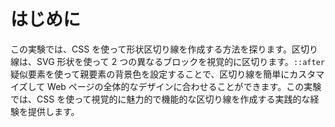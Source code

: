 # はじめに

この実験では、CSS を使って形状区切り線を作成する方法を探ります。区切り線は、SVG 形状を使って 2 つの異なるブロックを視覚的に区切ります。`::after`疑似要素を使って親要素の背景色を設定することで、区切り線を簡単にカスタマイズして Web ページの全体的なデザインに合わせることができます。この実験では、CSS を使って視覚的に魅力的で機能的な区切り線を作成する実践的な経験を提供します。
